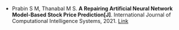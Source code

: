 * Prabin S M, Thanabal M S. <b>A Repairing Artificial Neural Network Model-Based Stock Price Prediction[J]</b>. International Journal of Computational Intelligence Systems, 2021. [Link](https://www.atlantis-press.com/journals/ijcis/125955518)